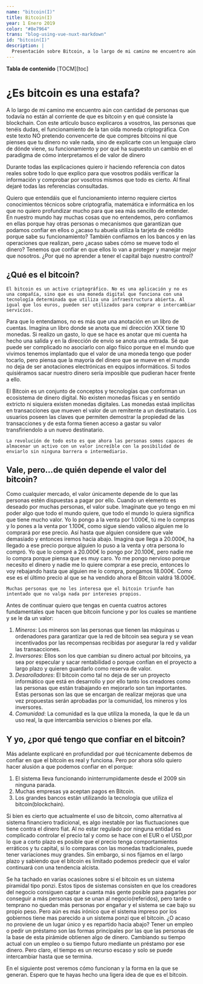 ```yaml
---
name: "bitcoin(I)"
title: Bitcoin(I)
year: 1 Enero 2019
color: "#8e7964"
trans: "blog-using-vue-nuxt-markdown"
id: "bitcoin(I)"
description: |
  Presentación sobre Bitcoin, a lo largo de mi camino me encuentro aún con cantidad de personas que todavía no están al corriente de que es bitcoin y en qué consiste la blockchain
---
```


**Tabla de contenido**
[TOCM][toc]

# ¿Es bitcoin es una estafa?

A lo largo de mi camino me encuentro aún con cantidad de personas que todavía no están al corriente de que es bitcoin y en qué consiste la blockchain. Con este artículo busco explicaros a vosotros, las personas que tenéis dudas, el funcionamiento de la tan oída moneda criptográfica. Con este texto NO pretendo convencerte de que compres bitcoins ni que pienses que tu dinero no vale nada, sino de explicarte con un lenguaje claro de dónde viene, su funcionamiento y por qué ha supuesto un cambio en el paradigma de cómo interpretamos el de valor de dinero

Durante todas las explicaciones quiero ir haciendo referencia con datos reales sobre todo lo que explico para que vosotros podáis verificar la información y comprobar por vosotros mismos que todo es cierto. Al final dejaré todas las referencias consultadas.

Quiero que entendáis que el funcionamiento interno requiere ciertos conocimientos técnicos sobre criptografía, matemática e informática en los que no quiero profundizar mucho para que sea más sencillo de entender. En nuestro mundo hay muchas cosas que no entendemos, pero confiamos en ellas porque hay otras personas o mecanismos que garantizan que podamos confiar en ellos o ¿acaso tu abuela utiliza la tarjeta de crédito porque sabe su funcionamiento? También confiamos en los bancos y en las operaciones que realizan, pero ¿acaso sabes cómo se mueve todo el dinero? Tenemos que confiar en que ellos lo van a proteger y manejar mejor que nosotros. ¿Por qué no aprender a tener el capital bajo nuestro control?

## ¿Qué es el bitcoin?

    El bitcoin es un activo criptográfico. No es una aplicación y no es una compañía, sino que es una moneda digital que funciona con una tecnología determinada que utiliza una infraestructura abierta. Al igual que los euros, pueden ser utilizados para comprar o intercambiar servicios.

Para que lo entendamos, no es más que una anotación en un libro de cuentas. Imagina un libro donde se anota que mi dirección XXX tiene 10 monedas. Si realizo un gasto, lo que se hace es anotar que mi cuenta ha hecho una salida y en la dirección de envío se anota una entrada. Sé que puede ser complicado no asociarlo con algo físico porque en el mundo que vivimos tenemos implantado que el valor de una moneda tengo que poder tocarlo, pero piensa que la mayoría del dinero que se mueve en el mundo no deja de ser anotaciones electrónicas en equipos informáticos. Si todos quisiéramos sacar nuestro dinero sería imposible que pudieran hacer frente a ello.

El Bitcoin es un conjunto de conceptos y tecnologías que conforman un ecosistema de dinero digital. No existen monedas físicas y en sentido extricto ni siquiera existen monedas digitales. Las monedas estaá implícitas en transacciones que mueven el valor de un remitente a un destinatario. Los usuarios poseen las claves que permiten demostrar la propiedad de las transacciones y de esta forma tienen acceso a gastar su valor transfiriendolo a un nuevo destinatario.

    La revolución de todo esto es que ahora las personas somos capaces de almacenar un activo con un valor increíble con la posibilidad de enviarlo sin ninguna barrera o intermediario.

## Vale, pero...de quién depende el valor del bitcoin?

Como cualquier mercado, el valor únicamente depende de lo que las personas estén dispuestas a pagar por ello. Cuando un elemento es deseado por muchas personas, el valor sube. Imagínate que yo tengo en mi poder algo que todo el mundo quiere, que todo el mundo lo quiera significa que tiene mucho valor. Yo lo pongo a la venta por 1.000€, tú me lo compras y lo pones a la venta por 1.100€, como sigue siendo valioso alguien me lo comprará por ese precio. Así hasta que alguien considere que vale demasiado y entonces iremos hacia abajo. Imagina que llega a 20.000€, ha llegado a ese precio porque alguien lo puso a la venta y otra persona lo compró. Yo que lo compré a 20.000€ lo pongo por 20.100€, pero nadie me lo compra porque piensa que es muy caro. Yo me pongo nervioso porque necesito el dinero y nadie me lo quiere comprar a ese precio, entonces lo voy rebajando hasta que alguien me lo compra, pongamos 18.000€. Como ese es el último precio al que se ha vendido ahora el Bitcoin valdrá 18.000€.

    Muchas personas que no les interesa que el bitcoin triunfe han intentado que no valga nada por intereses propios.

Antes de continuar quiero que tengas en cuenta cuatros actores fundamentales que hacen que bitcoin funcione y por los cuales se mantiene y se le da un valor:

1. _Mineros_: Los mineros son las personas que tienen las máquinas u ordenadores para garantizar que la red de bitcoin sea segura y se vean incentivados por las recompensas recibidas por asegurar la red y validar las transacciones.
2. _Inversores_: Ellos son los que cambian su dinero actual por bitcoins, ya sea por especular y sacar rentabilidad o porque confían en el proyecto a largo plazo y quieren guardarlo como reserva de valor.
3. _Desarolladores_: El bitcoin como tal no deja de ser un proyecto informático que está en desarrollo y por ello tanto los creadores como las personas que están trabajando en mejorarlo son tan importantes. Estas personas son las que se encargan de realizar mejoras que una vez propuestas serán aprobadas por la comunidad, los mineros y los inversores.
4. _Comunidad_: La comunidad es la que utiliza la moneda, la que le da un uso real, la que intercambia servicios o bienes por ella.

## Y yo, ¿por qué tengo que confiar en el bitcoin?

Más adelante explicaré en profundidad por qué técnicamente debemos de confiar en que el bitcoin es real y funciona. Pero por ahora sólo quiero hacer alusión a que podemos confiar en el porque:

1. El sistema lleva funcionando ininterrumpidamente desde el 2009 sin ninguna parada.
2. Muchas empresas ya aceptan pagos en Bitcoin.
3. Los grandes bancos están utilizando la tecnología que utiliza el bitcoin(blockchain).

Si bien es cierto que actualmente el uso de bitcoin, como alternativa al sistema financiero tradicional, es algo inestable por las fluctuaciones que tiene contra el dinero fiat. Al no estar regulado por ninguna entidad es complicado controlar el precio tal y como se hace con el EUR o el USD,por lo que a corto plazo es posible que el precio tenga comportamientos erráticos y tu capital, si lo comparas con las monedas tradicionales, puede tener variaciones muy grandes. Sin embargo, si nos fijamos en el largo plazo y sabiendo que el bitcoin es limitado podemos predecir que el valor continuará con una tendencia alcista.

Se ha tachado en varias ocasiones sobre si el bitcoin es un sistema piramidal tipo ponzi. Estos tipos de sistemas consisten en que los creadores del negocio consiguen captar a cuanta más gente posible para pagarles por conseguir a más personas que se unan al negocio(referidos), pero tarde o temprano no quedan más personas por engañar y el sistema se cae bajo su propio peso. Pero aún es más irónico que el sistema impreso por los gobiernos tiene mas parecido a un sistema ponzi que el bitcoin. ¿O acaso no proviene de un lugar único y es repartido hacia abajo? Tener un empleo o pedir un préstamo son las formas principales por las que las personas de la base de esta pirámide obtienen algo de dinero. Cambiando su tiempo actual con un empleo o su tiempo futuro mediante un préstamo por ese dinero. Pero claro, el tiempo es un recurso escaso y solo se puede intercambiar hasta que se termina.

En el siguiente post veremos cómo funcionan y la forma en la que se generan. Espero que te hayas hecho una ligera idea de que es el bitcoin.
